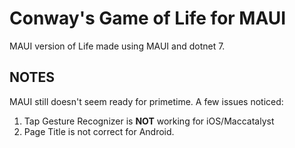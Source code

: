 # Conway's Game of Life for MAUI

MAUI version of Life made using MAUI and dotnet 7.

## **NOTES**
MAUI still doesn't seem ready for primetime.  A few issues noticed:

1. Tap Gesture Recognizer is **NOT** working for iOS/Maccatalyst
2. Page Title is not correct for Android.
